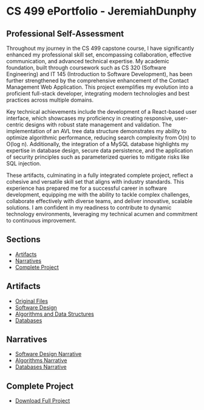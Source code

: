 # CS 499 ePortfolio - JeremiahDunphy

## Professional Self-Assessment

Throughout my journey in the CS 499 capstone course, I have significantly enhanced my professional skill set, encompassing collaboration, effective communication, and advanced technical expertise. My academic foundation, built through coursework such as CS 320 (Software Engineering) and IT 145 (Introduction to Software Development), has been further strengthened by the comprehensive enhancement of the Contact Management Web Application. This project exemplifies my evolution into a proficient full-stack developer, integrating modern technologies and best practices across multiple domains.

Key technical achievements include the development of a React-based user interface, which showcases my proficiency in creating responsive, user-centric designs with robust state management and validation. The implementation of an AVL tree data structure demonstrates my ability to optimize algorithmic performance, reducing search complexity from O(n) to O(log n). Additionally, the integration of a MySQL database highlights my expertise in database design, secure data persistence, and the application of security principles such as parameterized queries to mitigate risks like SQL injection.

These artifacts, culminating in a fully integrated complete project, reflect a cohesive and versatile skill set that aligns with industry standards. This experience has prepared me for a successful career in software development, equipping me with the ability to tackle complex challenges, collaborate effectively with diverse teams, and deliver innovative, scalable solutions. I am confident in my readiness to contribute to dynamic technology environments, leveraging my technical acumen and commitment to continuous improvement.

<a id="sections"></a>
## Sections
- [Artifacts](#artifacts)
- [Narratives](#narratives)
- [Complete Project](#complete-project)

<a id="artifacts"></a>
## Artifacts
- [Original Files](artifacts/original/)
- [Software Design](artifacts/software-design/)
- [Algorithms and Data Structures](artifacts/algorithms/)
- [Databases](artifacts/databases/)

<a id="narratives"></a>
## Narratives
- [Software Design Narrative](narratives/Narrative_SoftwareDesign.md)
- [Algorithms Narrative](narratives/Narrative_Algorithms.md)
- [Databases Narrative](narratives/Narrative_Databases.md)

<a id="complete-project"></a>
## Complete Project
- [Download Full Project](complete-project/)
